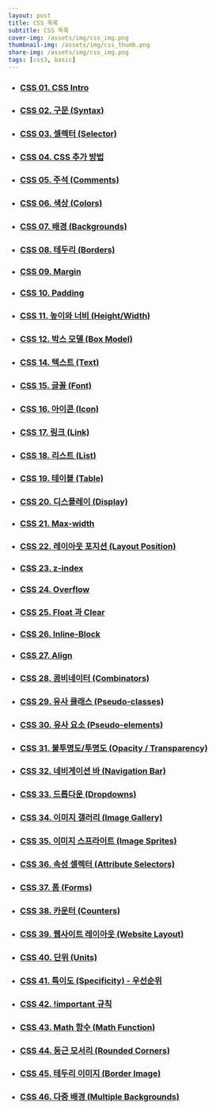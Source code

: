 ```yaml
---
layout: post
title: CSS 목록
subtitle: CSS 목록
cover-img: /assets/img/css_img.png
thumbnail-img: /assets/img/css_thumb.png
share-img: /assets/img/css_img.png
tags: [css3, basic]
---
```


+ ### [CSS 01. CSS Intro][css-intro]
+ ### [CSS 02. 구문 (Syntax)][css-syntax]
+ ### [CSS 03. 셀렉터 (Selector)][css-selector]
+ ### [CSS 04. CSS 추가 방법][css-add]
+ ### [CSS 05. 주석 (Comments)][css-comment]
+ ### [CSS 06. 색상 (Colors)][css-color]
+ ### [CSS 07. 배경 (Backgrounds)][css-background]
+ ### [CSS 08. 테두리 (Borders)][css-border]
+ ### [CSS 09. Margin][css-margin]
+ ### [CSS 10. Padding][css-padding]
+ ### [CSS 11. 높이와 너비 (Height/Width)][css-height-width]
+ ### [CSS 12. 박스 모델 (Box Model)][css-box-model]
+ ### [CSS 14. 텍스트 (Text)][css-text]
+ ### [CSS 15. 글꼴 (Font)][css-font]
+ ### [CSS 16. 아이콘 (Icon)][css-icon]
+ ### [CSS 17. 링크 (Link)][css-link]
+ ### [CSS 18. 리스트 (List)][css-list]
+ ### [CSS 19. 테이블 (Table)][css-table]
+ ### [CSS 20. 디스플레이 (Display)][css-display]
+ ### [CSS 21. Max-width][css-max-width]
+ ### [CSS 22. 레이아웃 포지션 (Layout Position)][css-position]
+ ### [CSS 23. z-index][css-z-index]
+ ### [CSS 24. Overflow][css-overflow]
+ ### [CSS 25. Float 과 Clear][css-float]
+ ### [CSS 26. Inline-Block][css-inline-block]
+ ### [CSS 27. Align][css-align]
+ ### [CSS 28. 콤비네이터 (Combinators)][css-combinator]
+ ### [CSS 29. 유사 클래스 (Pseudo-classes)][css-pseudo-class]
+ ### [CSS 30. 유사 요소 (Pseudo-elements)][css-pseudo-element]
+ ### [CSS 31. 불투명도/투명도 (Opacity / Transparency)][css-opacity-transparency]
+ ### [CSS 32. 네비게이션 바 (Navigation Bar)][css-navigation]
+ ### [CSS 33. 드롭다운 (Dropdowns)][css-dropdown]
+ ### [CSS 34. 이미지 갤러리 (Image Gallery)][css-image-gallery]
+ ### [CSS 35. 이미지 스프라이트 (Image Sprites)][css-image-sprite]
+ ### [CSS 36. 속성 셀렉터 (Attribute Selectors)][css-attribute-selector]
+ ### [CSS 37. 폼 (Forms)][css-form]
+ ### [CSS 38. 카운터 (Counters)][css-counter]
+ ### [CSS 39. 웹사이트 레이아웃 (Website Layout)][css-wabsite-layout]
+ ### [CSS 40. 단위 (Units)][css-unit]
+ ### [CSS 41. 특이도 (Specificity) - 우선순위][css-specificity]
+ ### [CSS 42. !important 규칙][css-important]
+ ### [CSS 43. Math 함수 (Math Function)][css-math]
+ ### [CSS 44. 둥근 모서리 (Rounded Corners)][css-rounded-corner]
+ ### [CSS 45. 테두리 이미지 (Border Image)][css-border-image]
+ ### [CSS 46. 다중 배경 (Multiple Backgrounds)][css-multiple-background]


[css-intro]: https://devjiraynor.github.io/2022-03-31-css-intro/ "css intro"
[css-syntax]: https://devjiraynor.github.io/2022-03-31-css-syntax/ "css 구문"
[css-selector]: https://devjiraynor.github.io/2022-03-31-css-selector/ "css 셀렉터"
[css-add]: https://devjiraynor.github.io/2022-03-31-css-add/ "css 추가"
[css-comment]: https://devjiraynor.github.io/2022-03-31-css-comment/ "css 주석"
[css-color]: https://devjiraynor.github.io/2022-04-01-css-color/ "css 색상"
[css-background]: https://devjiraynor.github.io/2022-04-01-css-background/ "css 배경"
[css-border]: https://devjiraynor.github.io/2022-04-01-css-border/ "css 테두리"
[css-margin]: https://devjiraynor.github.io/2022-04-02-css-margin/ "css 마진"
[css-padding]: https://devjiraynor.github.io/2022-04-02-css-padding/ "css 패딩"
[css-height-width]: https://devjiraynor.github.io/2022-04-02-css-height-width/ "css 높이와 너비"
[css-box-model]: https://devjiraynor.github.io/2022-04-02-css-box-model/ "css 박스 모델"
[css-outline]: https://devjiraynor.github.io/2022-04-02-css-outline/ "css 아웃라인"
[css-text]: https://devjiraynor.github.io/2022-04-03-css-text/ "css 텍스트"
[css-font]: https://devjiraynor.github.io/2022-04-03-css-font/ "css 폰트"
[css-icon]: https://devjiraynor.github.io/2022-04-04-css-icon/ "css 아이콘"
[css-link]: https://devjiraynor.github.io/2022-04-04-css-link/ "css 링크"
[css-list]: https://devjiraynor.github.io/2022-04-04-css-list/ "css 리스트"
[css-table]: https://devjiraynor.github.io/2022-04-04-css-table/ "css 테이블"
[css-display]: https://devjiraynor.github.io/2022-04-05-css-display/ "css 디스플레이"
[css-max-width]: https://devjiraynor.github.io/2022-04-05-css-max-width/ "css max-width"
[css-position]: https://devjiraynor.github.io/2022-04-05-css-position/ "css 포지션"
[css-z-index]: https://devjiraynor.github.io/2022-04-05-css-z-index/ "css z-index"
[css-overflow]: https://devjiraynor.github.io/2022-04-05-css-overflow/ "css overflow"
[css-float]: https://devjiraynor.github.io/2022-04-06-css-float/ "css float"
[css-inline-block]: https://devjiraynor.github.io/2022-04-06-css-inline-block/ "css inline-block"
[css-align]: https://devjiraynor.github.io/2022-04-06-css-align/ "css 정렬"
[css-combinator]: https://devjiraynor.github.io/2022-04-06-css-combinator/ "css 콤비네이터"
[css-pseudo-class]: https://devjiraynor.github.io/2022-04-06-css-pseudo-class/ "css Pseudo-classes"
[css-pseudo-element]: https://devjiraynor.github.io/2022-04-06-css-pseudo-element/ "css Pseudo-elements"
[css-opacity-transparency]: https://devjiraynor.github.io/2022-04-07-css-opacity-transparency/ "css 불투명도/투명도"
[css-navigation]: https://devjiraynor.github.io/2022-04-07-css-navigation/ "css 네비게이션 바"
[css-dropdown]: https://devjiraynor.github.io/2022-04-07-css-dropdown/ "css 드롭다운"
[css-image-gallery]: https://devjiraynor.github.io/2022-04-07-css-image-gallery/ "css 이미지 갤러리"
[css-image-sprite]: https://devjiraynor.github.io/2022-04-07-css-image-sprite/ "css 이미지 스프라이트"
[css-attribute-selector]: https://devjiraynor.github.io/2022-04-07-css-attribute-selector/ "css 속성 셀렉터"
[css-form]: https://devjiraynor.github.io/2022-04-07-css-form/ "css 폼"
[css-counter]: https://devjiraynor.github.io/2022-04-07-css-counter/ "css 카운터"
[css-wabsite-layout]: https://devjiraynor.github.io/2022-04-08-css-wabsite-layout/ "css 웹사이트 레이아웃"
[css-unit]: https://devjiraynor.github.io/2022-04-08-css-unit/ "css 단위"
[css-specificity]: https://devjiraynor.github.io/2022-04-08-css-specificity/ "css 특이도"
[css-important]: https://devjiraynor.github.io/2022-04-08-css-important/ "css important"
[css-math]: https://devjiraynor.github.io/2022-04-08-css-math/ "css math"
[css-rounded-corner]: https://devjiraynor.github.io/2022-04-08-css-rounded-corner/ "css 둥근 모서리"
[css-border-image]: https://devjiraynor.github.io/2022-04-08-css-border-image/ "css 테두리 이미지"
[css-multiple-background]: https://devjiraynor.github.io/2022-04-08-css-multiple-background/ "css 다중 배경"


